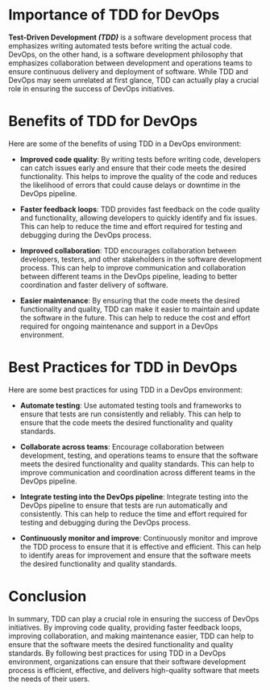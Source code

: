 # Importance of TDD for DevOps
**Test-Driven Development *(TDD)*** is a software development process that emphasizes writing automated tests before writing the actual code. DevOps, on the other hand, is a software development philosophy that emphasizes collaboration between development and operations teams to ensure continuous delivery and deployment of software. While TDD and DevOps may seem unrelated at first glance, TDD can actually play a crucial role in ensuring the success of DevOps initiatives.

# Benefits of TDD for DevOps
Here are some of the benefits of using TDD in a DevOps environment:

- **Improved code quality**: By writing tests before writing code, developers can catch issues early and ensure that their code meets the desired functionality. This helps to improve the quality of the code and reduces the likelihood of errors that could cause delays or downtime in the DevOps pipeline.

- **Faster feedback loops**: TDD provides fast feedback on the code quality and functionality, allowing developers to quickly identify and fix issues. This can help to reduce the time and effort required for testing and debugging during the DevOps process.

- **Improved collaboration**: TDD encourages collaboration between developers, testers, and other stakeholders in the software development process. This can help to improve communication and collaboration between different teams in the DevOps pipeline, leading to better coordination and faster delivery of software.

- **Easier maintenance**: By ensuring that the code meets the desired functionality and quality, TDD can make it easier to maintain and update the software in the future. This can help to reduce the cost and effort required for ongoing maintenance and support in a DevOps environment.

# Best Practices for TDD in DevOps
Here are some best practices for using TDD in a DevOps environment:

- **Automate testing**: Use automated testing tools and frameworks to ensure that tests are run consistently and reliably. This can help to ensure that the code meets the desired functionality and quality standards.

- **Collaborate across teams**: Encourage collaboration between development, testing, and operations teams to ensure that the software meets the desired functionality and quality standards. This can help to improve communication and coordination across different teams in the DevOps pipeline.

- **Integrate testing into the DevOps pipeline**: Integrate testing into the DevOps pipeline to ensure that tests are run automatically and consistently. This can help to reduce the time and effort required for testing and debugging during the DevOps process.

- **Continuously monitor and improve**: Continuously monitor and improve the TDD process to ensure that it is effective and efficient. This can help to identify areas for improvement and ensure that the software meets the desired functionality and quality standards.

# Conclusion
In summary, TDD can play a crucial role in ensuring the success of DevOps initiatives. By improving code quality, providing faster feedback loops, improving collaboration, and making maintenance easier, TDD can help to ensure that the software meets the desired functionality and quality standards. By following best practices for using TDD in a DevOps environment, organizations can ensure that their software development process is efficient, effective, and delivers high-quality software that meets the needs of their users.